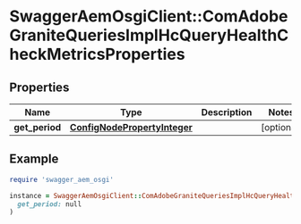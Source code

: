 # SwaggerAemOsgiClient::ComAdobeGraniteQueriesImplHcQueryHealthCheckMetricsProperties

## Properties

| Name | Type | Description | Notes |
| ---- | ---- | ----------- | ----- |
| **get_period** | [**ConfigNodePropertyInteger**](ConfigNodePropertyInteger.md) |  | [optional] |

## Example

```ruby
require 'swagger_aem_osgi'

instance = SwaggerAemOsgiClient::ComAdobeGraniteQueriesImplHcQueryHealthCheckMetricsProperties.new(
  get_period: null
)
```

